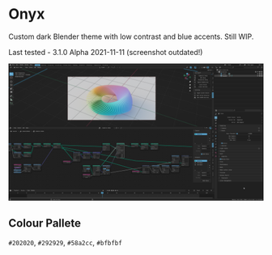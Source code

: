 # Onyx

Custom dark Blender theme with low contrast and blue accents. Still WIP.

Last tested - 3.1.0 Alpha 2021-11-11 (screenshot outdated!)

![ScreenShot](/img/onyx_theme_example_211102.png)

## Colour Pallete
`#202020`, `#292929`, `#58a2cc`, `#bfbfbf`